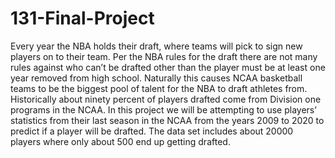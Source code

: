 # 131-Final-Project

Every year the NBA holds their draft, where teams will pick to sign new players on to their team. Per the NBA rules for the draft there are not many rules against who can’t be drafted other than the player must be at least one year removed from high school. Naturally this causes NCAA basketball teams to be the biggest pool of talent for the NBA to draft athletes from. Historically about ninety percent of players drafted come from Division one programs in the NCAA. In this project we will be attempting to use players’ statistics from their last season in the NCAA from the years 2009 to 2020 to predict if a player will be drafted. The data set includes about 20000 players where only about 500 end up getting drafted. 
